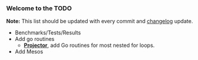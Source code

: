 ### Welcome to the TODO ##

**Note:** This list should be updated with every commit and [changelog](https://github.com/wenkesj/rphash/tree/master/CHANGELOG.md) update.

+ Benchmarks/Tests/Results
+ Add go routines
  + **[Projector](https://github.com/wenkesj/rphash/tree/master/projector/dbfriendly.go)**, add Go routines for most nested for loops.
+ Add Mesos
